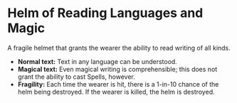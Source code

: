 # Helm of Reading Languages and Magic

A fragile helmet that grants the wearer the ability to read writing of all kinds.

- **Normal text:** Text in any language can be understood.
- **Magical text:** Even magical writing is comprehensible; this does not grant the ability to cast Spells, however.
- **Fragility:** Each time the wearer is hit, there is a 1-in-10 chance of the helm being destroyed. If the wearer is killed, the helm is destroyed.